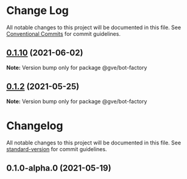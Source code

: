 # Change Log

All notable changes to this project will be documented in this file.
See [Conventional Commits](https://conventionalcommits.org) for commit guidelines.

## [0.1.10](https://www-github.cisco.com/matnorri/essentials/compare/@gve/bot-factory@0.1.2...@gve/bot-factory@0.1.10) (2021-06-02)

**Note:** Version bump only for package @gve/bot-factory





## [0.1.2](https://www-github.cisco.com/matnorri/essentials/compare/@gve/bot-factory@0.1.2-alpha.0...@gve/bot-factory@0.1.2) (2021-05-25)

**Note:** Version bump only for package @gve/bot-factory





# Changelog

All notable changes to this project will be documented in this file. See [standard-version](https://github.com/conventional-changelog/standard-version) for commit guidelines.

## 0.1.0-alpha.0 (2021-05-19)
